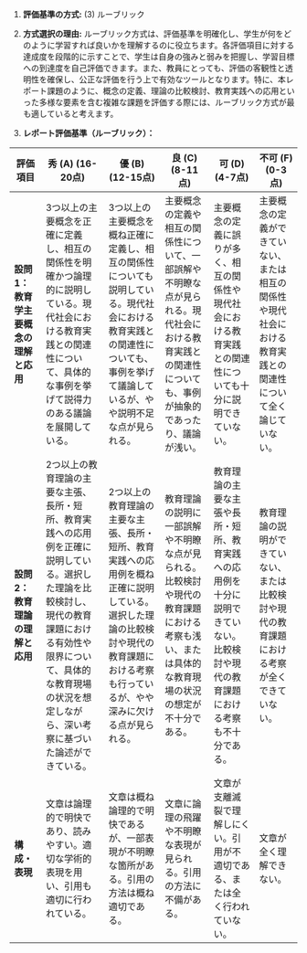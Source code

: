 1. **評価基準の方式:** (3) ルーブリック

2. **方式選択の理由:** ルーブリック方式は、評価基準を明確化し、学生が何をどのように学習すれば良いかを理解するのに役立ちます。各評価項目に対する達成度を段階的に示すことで、学生は自身の強みと弱みを把握し、学習目標への到達度を自己評価できます。また、教員にとっても、評価の客観性と透明性を確保し、公正な評価を行う上で有効なツールとなります。特に、本レポート課題のように、概念の定義、理論の比較検討、教育実践への応用といった多様な要素を含む複雑な課題を評価する際には、ルーブリック方式が最も適していると考えます。

3. **レポート評価基準（ルーブリック）：**

| 評価項目 | 秀 (A) (16-20点) | 優 (B) (12-15点) | 良 (C) (8-11点) | 可 (D) (4-7点) | 不可 (F) (0-3点) |
|---|---|---|---|---|---|
| **設問1：教育学主要概念の理解と応用** | 3つ以上の主要概念を正確に定義し、相互の関係性を明確かつ論理的に説明している。現代社会における教育実践との関連性について、具体的な事例を挙げて説得力のある議論を展開している。 | 3つ以上の主要概念を概ね正確に定義し、相互の関係性についても説明している。現代社会における教育実践との関連性についても、事例を挙げて議論しているが、やや説明不足な点が見られる。 | 主要概念の定義や相互の関係性について、一部誤解や不明瞭な点が見られる。現代社会における教育実践との関連性についても、事例が抽象的であったり、議論が浅い。 | 主要概念の定義に誤りが多く、相互の関係性や現代社会における教育実践との関連性についても十分に説明できていない。 | 主要概念の定義ができていない、または相互の関係性や現代社会における教育実践との関連性について全く論じていない。 |
| **設問2：教育理論の理解と応用** | 2つ以上の教育理論の主要な主張、長所・短所、教育実践への応用例を正確に説明している。選択した理論を比較検討し、現代の教育課題における有効性や限界について、具体的な教育現場の状況を想定しながら、深い考察に基づいた論述ができている。 | 2つ以上の教育理論の主要な主張、長所・短所、教育実践への応用例を概ね正確に説明している。選択した理論の比較検討や現代の教育課題における考察も行っているが、やや深みに欠ける点が見られる。 | 教育理論の説明に一部誤解や不明瞭な点が見られる。比較検討や現代の教育課題における考察も浅い、または具体的な教育現場の状況の想定が不十分である。 | 教育理論の主要な主張や長所・短所、教育実践への応用例を十分に説明できていない。比較検討や現代の教育課題における考察も不十分である。 | 教育理論の説明ができていない、または比較検討や現代の教育課題における考察が全くできていない。 |
| **構成・表現** | 文章は論理的で明快であり、読みやすい。適切な学術的表現を用い、引用も適切に行われている。 | 文章は概ね論理的で明快であるが、一部表現が不明瞭な箇所がある。引用の方法は概ね適切である。 | 文章に論理の飛躍や不明瞭な表現が見られる。引用の方法に不備がある。 | 文章が支離滅裂で理解しにくい。引用が不適切である、または全く行われていない。 | 文章が全く理解できない。 |


